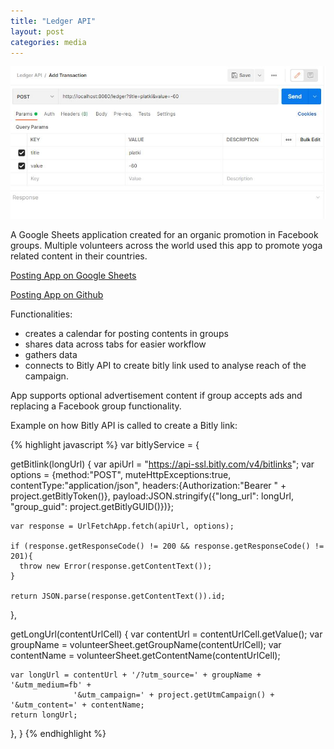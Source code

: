 ```yaml
---
title: "Ledger API"
layout: post
categories: media
---
```


![Ledger API](/assets/ledger.JPG)

A Google Sheets application created for an organic promotion in Facebook groups. Multiple volunteers across the world used this app to promote yoga related content in their countries.

[Posting App on Google Sheets][posting-app]

[Posting App on Github][github]


Functionalities:
- creates a calendar for posting contents in groups
- shares data across tabs for easier workflow
- gathers data
- connects to Bitly API to create bitly link used to analyse reach of the campaign.

App supports optional advertisement content if group accepts ads and replacing a Facebook group functionality.

Example on how Bitly API is called to create a Bitly link:

{% highlight javascript %}
var bitlyService = {
  
  getBitlink(longUrl) { 
    var apiUrl = "https://api-ssl.bitly.com/v4/bitlinks";
    var options = {method:"POST", muteHttpExceptions:true, contentType:"application/json", headers:{Authorization:"Bearer " + project.getBitlyToken()},
                   payload:JSON.stringify({"long_url": longUrl, "group_guid": project.getBitlyGUID()})};
          
    var response = UrlFetchApp.fetch(apiUrl, options);
    
    if (response.getResponseCode() != 200 && response.getResponseCode() != 201){
      throw new Error(response.getContentText());
    }
    
    return JSON.parse(response.getContentText()).id;
  },
    
  getLongUrl(contentUrlCell) {
    var contentUrl = contentUrlCell.getValue();
    var groupName = volunteerSheet.getGroupName(contentUrlCell);
    var contentName = volunteerSheet.getContentName(contentUrlCell);
    
    var longUrl = contentUrl + '/?utm_source=' + groupName + '&utm_medium=fb' +
                  '&utm_campaign=' + project.getUtmCampaign() + '&utm_content=' + contentName;
    return longUrl;
  },
}
{% endhighlight %}

[posting-app]: https://docs.google.com/spreadsheets/d/1aEwVAFVsE5zDzhRyN-DG1fK8AJcUzxy-IGMHVpcl6wY/edit#gid=1071128398
[github]: https://github.com/viktorbobinski/Share-Nurture-Posting-App
